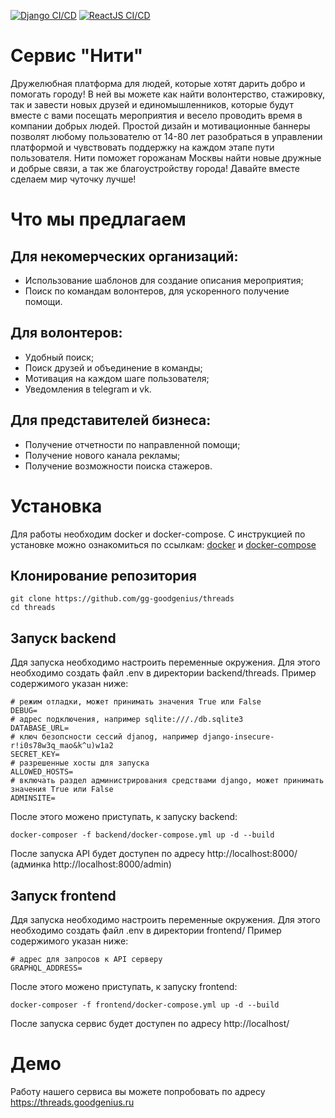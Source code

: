 [![Django CI/CD](https://github.com/gg-goodgenius/threads/actions/workflows/backend.yml/badge.svg)](https://github.com/gg-goodgenius/threads/actions/workflows/backend.yml)
[![ReactJS CI/CD](https://github.com/gg-goodgenius/threads/actions/workflows/frontend.yml/badge.svg)](https://github.com/gg-goodgenius/threads/actions/workflows/frontend.yml)

# Сервис "Нити"
Дружелюбная платформа для людей, которые хотят дарить добро и помогать городу!
В ней вы можете как найти волонтерство, стажировку, так и завести новых друзей и единомышленников, которые будут вместе с вами посещать мероприятия и весело проводить время в компании добрых людей.
Простой дизайн и мотивационные баннеры позволят любому пользователю от 14-80 лет разобраться в управлении платформой и  чувствовать поддержку на каждом этапе пути пользователя. 
Нити поможет горожанам Москвы найти новые дружные и добрые связи, а так же благоустройству города!
Давайте вместе сделаем мир чуточку лучше!

# Что мы предлагаем
## Для некомерческих организаций:
- Использование шаблонов для создание описания мероприятия;
- Поиск по командам волонтеров, для ускоренного получение помощи.

## Для волонтеров:
- Удобный поиск;
- Поиск друзей и объединение в команды;
- Мотивация на каждом шаге пользователя;
- Уведомления в telegram и vk.

## Для представителей бизнеса:
- Получение отчетности по направленной помощи;
- Получение нового канала рекламы;
- Получение возможности поиска стажеров.

# Установка

Для работы необходим docker и docker-compose. С инструкцией по установке можно ознакомиться по ссылкам: [docker](https://docs.docker.com/engine/install/) и [docker-compose](https://docs.docker.com/compose/install/)

## Клонирование репозитория
```
git clone https://github.com/gg-goodgenius/threads
cd threads
```

## Запуск backend
Ддя запуска необходимо настроить переменные окружения. Для этого необходимо создать файл .env в директории backend/threads. Пример содержимого указан ниже:
```
# режим отладки, может принимать значения True или False
DEBUG=
# адрес подключения, например sqlite:///./db.sqlite3
DATABASE_URL=
# ключ безопсности сессий djanog, например django-insecure-r!i0s78w3q_mao&k^u)w1a2
SECRET_KEY=
# разрешенные хосты для запуска
ALLOWED_HOSTS=
# включать раздел администрирования средствами django, может принимать значения True или False
ADMINSITE=
```
После этого можено приступать, к запуску backend:
```
docker-composer -f backend/docker-compose.yml up -d --build
```
После запуска API будет доступен по адресу http://localhost:8000/ (админка  http://localhost:8000/admin)


## Запуск frontend
Ддя запуска необходимо настроить переменные окружения. Для этого необходимо создать файл .env в директории frontend/ Пример содержимого указан ниже:
```
# адрес для запросов к API серверу
GRAPHQL_ADDRESS=
```
После этого можено приступать, к запуску frontend:
```
docker-composer -f frontend/docker-compose.yml up -d --build
```
После запуска сервис будет доступен по адресу http://localhost/

# Демо
Работу нашего сервиса вы можете попробовать по адресу https://threads.goodgenius.ru

